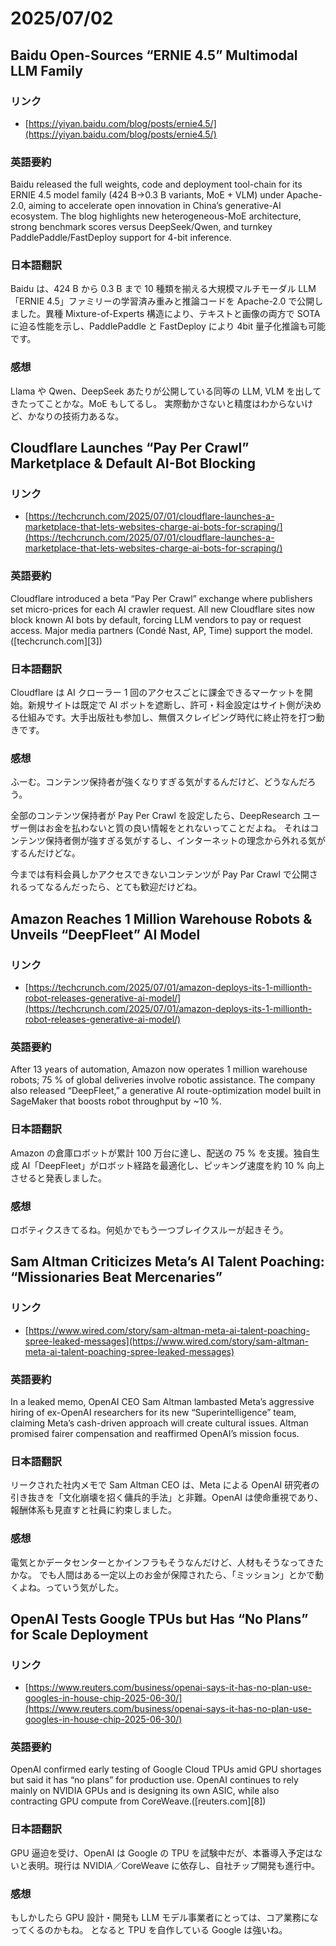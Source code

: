 # 2025/07/02

## Baidu Open-Sources “ERNIE 4.5” Multimodal LLM Family

### リンク

- [https://yiyan.baidu.com/blog/posts/ernie4.5/](https://yiyan.baidu.com/blog/posts/ernie4.5/)

### 英語要約

Baidu released the full weights, code and deployment tool-chain for its ERNIE 4.5 model family (424 B→0.3 B variants, MoE + VLM) under Apache-2.0, aiming to accelerate open innovation in China’s generative-AI ecosystem. The blog highlights new heterogeneous-MoE architecture, strong benchmark scores versus DeepSeek/Qwen, and turnkey PaddlePaddle/FastDeploy support for 4-bit inference.

### 日本語翻訳

Baidu は、424 B から 0.3 B まで 10 種類を揃える大規模マルチモーダル LLM「ERNIE 4.5」ファミリーの学習済み重みと推論コードを Apache-2.0 で公開しました。異種 Mixture-of-Experts 構造により、テキストと画像の両方で SOTA に迫る性能を示し、PaddlePaddle と FastDeploy により 4bit 量子化推論も可能です。

### 感想

Llama や Qwen、DeepSeek あたりが公開している同等の LLM, VLM を出してきたってことかな。MoE もしてるし。
実際動かさないと精度はわからないけど、かなりの技術力あるな。

## Cloudflare Launches “Pay Per Crawl” Marketplace & Default AI-Bot Blocking

### リンク

- [https://techcrunch.com/2025/07/01/cloudflare-launches-a-marketplace-that-lets-websites-charge-ai-bots-for-scraping/](https://techcrunch.com/2025/07/01/cloudflare-launches-a-marketplace-that-lets-websites-charge-ai-bots-for-scraping/)

### 英語要約

Cloudflare introduced a beta “Pay Per Crawl” exchange where publishers set micro-prices for each AI crawler request. All new Cloudflare sites now block known AI bots by default, forcing LLM vendors to pay or request access. Major media partners (Condé Nast, AP, Time) support the model.([techcrunch.com][3])

### 日本語翻訳

Cloudflare は AI クローラー 1 回のアクセスごとに課金できるマーケットを開始。新規サイトは既定で AI ボットを遮断し、許可・料金設定はサイト側が決める仕組みです。大手出版社も参加し、無償スクレイピング時代に終止符を打つ動きです。

### 感想

ふーむ。コンテンツ保持者が強くなりすぎる気がするんだけど、どうなんだろう。

全部のコンテンツ保持者が Pay Per Crawl を設定したら、DeepResearch ユーザー側はお金を払わないと質の良い情報をとれないってことだよね。
それはコンテンツ保持者側が強すぎる気がするし、インターネットの理念から外れる気がするんだけどな。

今までは有料会員しかアクセスできないコンテンツが Pay Par Crawl で公開されるってなるんだったら、とても歓迎だけどね。

## Amazon Reaches 1 Million Warehouse Robots & Unveils “DeepFleet” AI Model

### リンク

- [https://techcrunch.com/2025/07/01/amazon-deploys-its-1-millionth-robot-releases-generative-ai-model/](https://techcrunch.com/2025/07/01/amazon-deploys-its-1-millionth-robot-releases-generative-ai-model/)

### 英語要約

After 13 years of automation, Amazon now operates 1 million warehouse robots; 75 % of global deliveries involve robotic assistance. The company also released “DeepFleet,” a generative AI route-optimization model built in SageMaker that boosts robot throughput by \~10 %.

### 日本語翻訳

Amazon の倉庫ロボットが累計 100 万台に達し、配送の 75 % を支援。独自生成 AI「DeepFleet」がロボット経路を最適化し、ピッキング速度を約 10 % 向上させると発表しました。

### 感想

ロボティクスきてるね。何処かでもう一つブレイクスルーが起きそう。

## Sam Altman Criticizes Meta’s AI Talent Poaching: “Missionaries Beat Mercenaries”

### リンク

- [https://www.wired.com/story/sam-altman-meta-ai-talent-poaching-spree-leaked-messages](https://www.wired.com/story/sam-altman-meta-ai-talent-poaching-spree-leaked-messages)

### 英語要約

In a leaked memo, OpenAI CEO Sam Altman lambasted Meta’s aggressive hiring of ex-OpenAI researchers for its new “Superintelligence” team, claiming Meta’s cash-driven approach will create cultural issues. Altman promised fairer compensation and reaffirmed OpenAI’s mission focus.

### 日本語翻訳

リークされた社内メモで Sam Altman CEO は、Meta による OpenAI 研究者の引き抜きを「文化崩壊を招く傭兵的手法」と非難。OpenAI は使命重視であり、報酬体系も見直すと社員に約束しました。

### 感想

電気とかデータセンターとかインフラもそうなんだけど、人材もそうなってきたかな。
でも人間はある一定以上のお金が保障されたら、「ミッション」とかで動くよね。っていう気がした。

## OpenAI Tests Google TPUs but Has “No Plans” for Scale Deployment

### リンク

- [https://www.reuters.com/business/openai-says-it-has-no-plan-use-googles-in-house-chip-2025-06-30/](https://www.reuters.com/business/openai-says-it-has-no-plan-use-googles-in-house-chip-2025-06-30/)

### 英語要約

OpenAI confirmed early testing of Google Cloud TPUs amid GPU shortages but said it has “no plans” for production use. OpenAI continues to rely mainly on NVIDIA GPUs and is designing its own ASIC, while also contracting GPU compute from CoreWeave.([reuters.com][8])

### 日本語翻訳

GPU 逼迫を受け、OpenAI は Google の TPU を試験中だが、本番導入予定はないと表明。現行は NVIDIA／CoreWeave に依存し、自社チップ開発も進行中。

### 感想

もしかしたら GPU 設計・開発も LLM モデル事業者にとっては、コア業務になってくるのかもね。
となると TPU を自作している Google は強いね。
